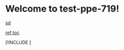 # Welcome to test-ppe-719!

[sd](#das)

[ref toc](TOC.md)

[!INCLUDE [](~/test-v3-dependency/test-v3-dependency.md)]
